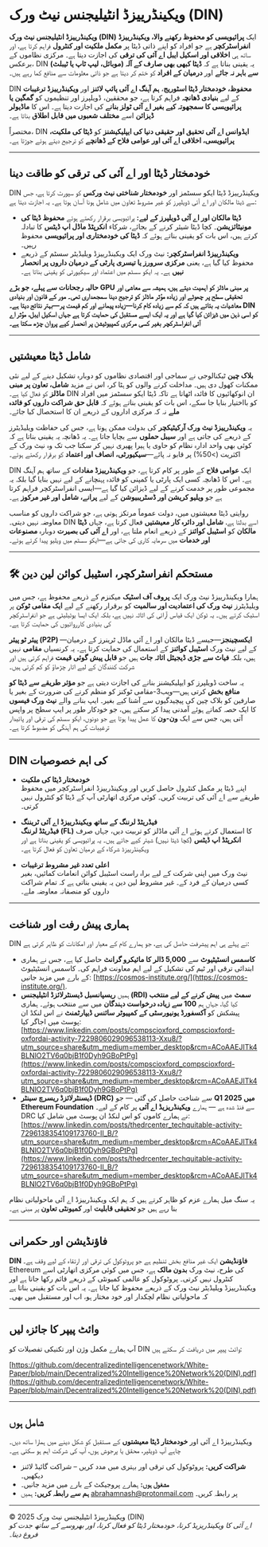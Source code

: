 # ویکینڈرییزڈ انٹیلیجنس نیٹ ورک (DIN)

**ویکینڈرییزڈ انٹیلیجنس نیٹ ورک (DIN)** ایک **پرائیویسی کو محفوظ رکھنے والا، ویکینڈرییزڈ انفراسٹرکچر** ہے جو افراد کو اپنے ذاتی ڈیٹا پر **مکمل ملکیت اور کنٹرول** فراہم کرتا ہے، اور ساتھ ہی **اخلاقی اور اسکیل ایبل اے آئی کی ترقی** کی اجازت دیتا ہے۔ مرکزی نظاموں کے برعکس، DIN یہ یقینی بناتا ہے کہ **ڈیٹا کبھی بھی صارف کے آلہ (موبائل، لیپ ٹاپ یا ٹیبلٹ) سے باہر نہ جائے** اور **درمیان کے افراد** کو ختم کر دیتا ہے جو ذاتی معلومات سے منافع کما رہے ہیں۔

DIN **محفوظ، خودمختار ڈیٹا اسٹوریج**، **ہم آہنگ اے آئی پائپ لائنز** اور **ویکینڈرییزڈ ترغیبات** کے لیے **بنیادی ڈھانچہ** فراہم کرتا ہے، جو محققین، ڈویلپرز اور تنظیموں کو **گمگین یا پرائیویسی کا سمجھوتہ کیے بغیر اے آئی ٹولز بنانے** کی اجازت دیتا ہے۔ اس کا **ماڈیولر ڈیزائن** اسے **مختلف شعبوں میں قابل اطلاق** بناتا ہے۔

مختصراً، DIN **ایڈوانس اے آئی تحقیق اور حقیقی دنیا کی ایپلیکیشنز** کو **ڈیٹا کی ملکیت، پرائیویسی، اخلاقی اے آئی اور عوامی فلاح کے ڈھانچے** کو ترجیح دیتے ہوئے جوڑتا ہے۔

---

## خودمختار ڈیٹا اور اے آئی کی ترقی کو طاقت دینا

DIN ویکینڈرییزڈ ڈیٹا ایکو سسٹمز اور **خودمختار شناختی نیٹ ورکس** کو سپورٹ کرتا ہے، جس سے ڈیٹا مالکان اور اے آئی ڈویلپرز کو غیر مشروط تعاون میں شامل ہونا آسان ہوتا ہے۔ یہ اجازت دیتا ہے:

- **ڈیٹا مالکان اور اے آئی ڈویلپرز کے لیے:** پرائیویسی برقرار رکھتے ہوئے **محفوظ ڈیٹا کی مونیٹائزیشن**۔ کچا ڈیٹا شیئر کرنے کے بجائے، شرکاء **انکرپٹڈ ماڈل اپ ڈیٹس** کا تبادلہ کرتے ہیں، اس بات کو یقینی بناتے ہوئے کہ **ڈیٹا کی خودمختاری اور پرائیویسی** محفوظ رہیں۔
- **ویکینڈرییزڈ انفراسٹرکچر:** نیٹ ورک ایک ویکینڈرییزڈ ویلیڈیٹر سسٹم کے ذریعے محفوظ کیا گیا ہے، یعنی **مرکزی سرورز یا تیسری پارٹی کے درمیان داروں پر انحصار نہیں** ہے۔ یہ ایکو سسٹم میں اعتماد اور سیکیورٹی کو یقینی بناتا ہے۔

**حالیہ رجحانات سے پہلے، جو بڑے GPU پر مبنی ماڈلز کو اہمیت دیتے ہیں، ہمیشہ سے معاشی اور تحقیقی سطح پر چھوٹے اور زیادہ مؤثر ماڈلز کو ترجیح دینا سمجھداری تھی۔ مور کے قانون اور بنیادی معاشیات یہ بتاتے ہیں کہ کم سے زیادہ کام کرنا—زیادہ پیمانے اور کم قیمت پر—بہتر نتائج دیتا ہے۔ DIN کو اسی ذہن میں ڈیزائن کیا گیا ہے اور یہ ایک ایسے مستقبل کی حمایت کرتا ہے جہاں اسکیل ایبل، مؤثر اے آئی انفراسٹرکچر بغیر کسی مرکزی کمپیوٹیشن پر انحصار کیے پروان چڑھ سکتا ہے۔**

---

## شامل ڈیٹا معیشتیں

**بلاک چین** ٹیکنالوجی نے سماجی اور اقتصادی نظاموں کو دوبارہ تشکیل دینے کے لیے نئی ممکنات کھول دی ہیں۔ مداخلت کرنے والوں کو ہٹا کر، اس نے مزید **شامل، تعاون پر مبنی ماڈلز** کو فعال کیا ہے۔ DIN ان انوکھائیوں کا فائدہ اٹھاتا ہے تاکہ ڈیٹا ایکو سسٹمز میں افراد کو بااختیار بنایا جا سکے، اس بات کو یقینی بناتے ہوئے کہ **قابل حق شراکت داروں کو فائدہ ملے** نہ کہ مرکزی اداروں کے ذریعے ان کا استحصال کیا جائے۔

یہ **ویکینڈرییزڈ نیٹ ورک آرکیٹیکچر** کی بدولت ممکن ہوتا ہے، جس کی حفاظت ویلیڈیٹرز کے ذریعے کی جاتی ہے اور **سیبل حملوں** سے بچایا جاتا ہے۔ یہ ڈھانچہ یہ یقینی بناتا ہے کہ کوئی بھی واحد ادارہ نظام کو حاوی یا ہیرا پھیری نہیں کر سکتا جب تک وہ نیٹ ورک کے اکثریت (>50%) پر قابو نہ پائے—**سیکیورٹی، انصاف اور اعتماد** کو برقرار رکھتے ہوئے۔

DIN ایک **عوامی فلاح** کے طور پر کام کرتا ہے، جو **ویکینڈرییزڈ مفادات** کے ساتھ ہم آہنگ ہے۔ اس کا ڈھانچہ کسی ایک پارٹی یا کمپنی کو فائدہ پہنچانے کے لیے نہیں بنایا گیا بلکہ یہ مجموعی طور پر خدمت کرنے کے لیے ڈیزائن کیا گیا ہے—ایسی انفراسٹرکچر فراہم کرتا ہے جو **ویلیو کریشن اور ڈسٹریبیوشن** کے لیے **پرانے، شامل اور غیر مرکوز** ہے۔

روایتی ڈیٹا معیشتوں میں، دولت عموماً مرتکز ہوتی ہے، جو شراکت داروں کو مناسب معاوضہ نہیں دیتی۔ DIN اسے بدلتا ہے، **شامل اور دائرہ کار معیشتیں** فعال کرتا ہے، جہاں **ڈیٹا مالکان** کو **اسٹیبل کوائنز** کے ذریعے انعام ملتا ہے، اور **اے آئی کی بصیرت** دوبارہ **مصنوعات اور خدمات** میں سرمایہ کاری کی جاتی ہے—ایکو سسٹم میں ویلیو پیدا کرتے ہوئے۔

---

## 🛠️ مستحکم انفراسٹرکچر، اسٹیبل کوائن لین دین

ہمارا ویکینڈرییزڈ نیٹ ورک ایک **پروف آف اسٹیک** میکنزم کے ذریعے محفوظ ہے، جس میں ویلیڈیٹرز **نیٹ ورک کی اعتمادیت اور سالمیت** کو برقرار رکھنے کے لیے **ایک مقامی ٹوکن** پر اسٹیک کرتے ہیں۔ یہ ٹوکن ایک قیاس آرائی کی اثاثہ نہیں ہے، بلکہ ایک ایسا یوٹیلیٹی ہے جو انفراسٹرکچر کی بنیادی کارروائیوں کی حمایت کرتا ہے۔

**پیئر ٹو پیئر (P2P) ایکسچینجز**—جیسے ڈیٹا مالکان اور اے آئی ماڈل ٹرینرز کے درمیان—کے لیے نیٹ ورک **اسٹیبل کوائنز** کے استعمال کی حمایت کرتا ہے۔ یہ کرنسیاں **مقامی** نہیں ہیں، بلکہ **فیاٹ سے جڑی ڈیجیٹل اثاثہ جات** ہیں جو **قابل پیش گوئی قیمت** فراہم کرتی ہیں اور شرکت کنندگان کے لیے اتار چڑھاؤ کو کم کرتی ہیں۔

یہ ساخت ڈویلپرز کو ایپلیکیشنز بنانے کی اجازت دیتی ہے جو **مؤثر طریقے سے ڈیٹا کو منافع بخش** کرتی ہیں—ویب3-مقامی ٹوکنز کو منظم کرنے کی ضرورت کے بغیر یا صارفین کو بلاک چین کی پیچیدگیوں سے آشنا کیے بغیر۔ ایپ بنانے والے **نیٹ ورک فیسوں** کا ایک حصہ کماتے ہوئے آمدنی پیدا کر سکتے ہیں، جو خودکار طور پر ایپ سطح پر واپس آتی ہیں، جس سے ایک **ون-ون** کا عمل پیدا ہوتا ہے جو دونوں، ایکو سسٹم کی ترقی اور پائیدار ترغیبات کی ہم آہنگی کو مضبوط کرتا ہے۔

---

## DIN کی اہم خصوصیات

- **خودمختار ڈیٹا کی ملکیت**  
  اپنے ڈیٹا پر مکمل کنٹرول حاصل کریں اور ویکینڈرییزڈ انفراسٹرکچر میں محفوظ طریقے سے اے آئی کی تربیت کریں۔ کوئی مرکزی اتھارٹی آپ کے ڈیٹا کو کنٹرول نہیں کرتی۔

- **فیڈریٹڈ لرننگ کے ساتھ ویکینڈرییزڈ اے آئی ٹریننگ**  
  **فیڈریٹڈ لرننگ (FL)** کا استعمال کرتے ہوئے اے آئی ماڈلز کو تربیت دیں، جہاں صرف **انکرپٹڈ اپ ڈیٹس** (کچا ڈیٹا نہیں) شیئر کیے جاتے ہیں۔ یہ پرائیویسی کو یقینی بناتا ہے اور ویکینڈرییزڈ شرکاء کے درمیان تعاون کو فعال کرتا ہے۔

- **اعلی تعدد غیر مشروط ترغیبات**  
  نیٹ ورک میں اپنی شرکت کے لیے براہ راست اسٹیبل کوائن انعامات کمائیں، بغیر کسی درمیان کے فرد کے۔ غیر مشروط لین دین یہ یقینی بناتی ہے کہ تمام شراکت داروں کو منصفانہ معاوضہ ملے۔

---

## ہماری پیش رفت اور شناخت

DIN نے پہلے ہی اہم پیشرفت حاصل کی ہے، جو ہمارے کام کے معیار اور امکانات کو ظاہر کرتی ہے:

- **کاسمس انسٹیٹیوٹ** سے **5,000 ڈالر کا مائیکرو گرانٹ** حاصل کیا ہے، جس نے ہماری ابتدائی ترقی اور ٹیم کی تشکیل کے لیے اہم معاونت فراہم کی۔ کاسمس انسٹیٹیوٹ کے بارے میں مزید جانیں: [https://cosmos-institute.org/](https://cosmos-institute.org/).
- ہمیں **ریسپانسبل ڈیسنٹرلائزڈ انٹیلیجنس (RDI) سمٹ** میں **پیش کرنے کے لیے منتخب** کیا گیا، جہاں ہم **100 سے زیادہ درخواست دہندگان** میں سے منتخب ہوئے۔ ہماری پیشکش کو **آکسفورڈ یونیورسٹی کے کمپیوٹر سائنس ڈیپارٹمنٹ** نے اس لنکڈ ان پوسٹ میں اجاگر کیا:  
  [https://www.linkedin.com/posts/compscioxford_compscioxford-oxfordai-activity-7229806029096538113-Xxu8/?utm_source=share&utm_medium=member_desktop&rcm=ACoAAEJITk4BLNlO2TV6q0bjB1f0Dyh9GBoPtPg](https://www.linkedin.com/posts/compscioxford_compscioxford-oxfordai-activity-7229806029096538113-Xxu8/?utm_source=share&utm_medium=member_desktop&rcm=ACoAAEJITk4BLNlO2TV6q0bjB1f0Dyh9GBoPtPg)
- **ڈیسنٹرلائزڈ ریسرچ سینٹر (DRC)** سے شناخت حاصل کی گئی — جو **Q1 2025 میں Ethereum Foundation** سے فنڈ شدہ ہے — ہمارے **ویکینڈریزیڈ اے آئی** پر کام کے لیے۔ DRC نے ہمارے کاموں کو اس لنکڈ ان پوسٹ میں شامل کیا:  
  [https://www.linkedin.com/posts/thedrcenter_techquitable-activity-7296138354109173760-II_B/?utm_source=share&utm_medium=member_desktop&rcm=ACoAAEJITk4BLNlO2TV6q0bjB1f0Dyh9GBoPtPg](https://www.linkedin.com/posts/thedrcenter_techquitable-activity-7296138354109173760-II_B/?utm_source=share&utm_medium=member_desktop&rcm=ACoAAEJITk4BLNlO2TV6q0bjB1f0Dyh9GBoPtPg)

یہ سنگ میل ہمارے عزم کو ظاہر کرتے ہیں کہ ہم ایک ویکینڈرییزڈ اے آئی ماحولیاتی نظام بنا رہے ہیں جو **تحقیقی قابلیت** اور **کمیونٹی تعاون** پر مبنی ہے۔

---

## فاؤنڈیشن اور حکمرانی

**DIN فاؤنڈیشن** ایک غیر منافع بخش تنظیم ہے جو پروٹوکول کی ترقی اور ارتقاء کے لیے وقف ہے۔ Ethereum کی طرح، نیٹ ورک **بدون مالک** ہے، جس میں کوئی مرکزی اتھارٹی اسے کنٹرول نہیں کرتی۔ پروٹوکول کو عالمی کمیونٹی کے ذریعے قائم رکھا جاتا ہے اور ویکینڈرییزڈ ویلیڈیٹر نیٹ ورک کے ذریعے محفوظ کیا جاتا ہے۔ یہ اس بات کو یقینی بناتا ہے کہ ماحولیاتی نظام لچکدار اور خود مختار ہو، اب اور مستقبل میں بھی۔

---

## وائٹ پیپر کا جائزہ لیں

آپ ہمارے مکمل وژن اور تکنیکی تفصیلات کو DIN وائٹ پیپر میں دریافت کر سکتے ہیں:

[https://github.com/decentralizedintelligencenetwork/White-Paper/blob/main/Decentralized%20Intelligence%20Network%20(DIN).pdf](https://github.com/decentralizedintelligencenetwork/White-Paper/blob/main/Decentralized%20Intelligence%20Network%20(DIN).pdf)

---

## شامل ہوں

ویکینڈرییزڈ اے آئی اور **خودمختار ڈیٹا معیشتوں** کے مستقبل کو شکل دینے میں ہمارا ساتھ دیں۔ چاہے آپ ڈویلپر، محقق یا پرجوش ہوں، آپ کی شرکت اہم ہو سکتی ہے۔

- **شراکت کریں:** پروٹوکول کی ترقی اور بہتری میں مدد کریں – شراکت گائیڈ لائنز دیکھیں۔  
- **مشغول ہوں:** ہمارے پروجیکٹ کے بارے میں مزید جانیں۔  
- **ہم سے رابطہ کریں:** ہمیں [abrahamnash@protonmail.com](mailto:abrahamnash@protonmail.com) پر رابطہ کریں۔

---

© 2025 ویکینڈرییزڈ انٹیلیجنس نیٹ ورک (DIN)  
*اے آئی کا ویکینڈریزیڈ کرنا، خودمختار ڈیٹا کو فعال کرنا، اور بھروسے کے ساتھ جدت کو فروغ دینا۔*
